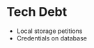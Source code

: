 Tech Debt
================================================================================

  - Local storage petitions
  - Credentials on database
